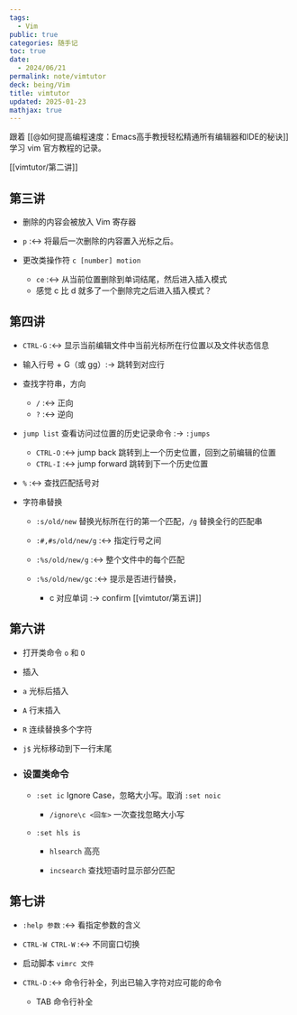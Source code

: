 ```yaml
---
tags:
  - Vim
public: true
categories: 随手记
toc: true
date:
  - 2024/06/21
permalink: note/vimtutor
deck: being/Vim
title: vimtutor
updated: 2025-01-23
mathjax: true
---
```


跟着 [[@如何提高编程速度：Emacs高手教授轻松精通所有编辑器和IDE的秘诀]] 学习 vim 官方教程的记录。

<!--more-->

[[vimtutor/第二讲]]

## 第三讲

  + 删除的内容会被放入 Vim 寄存器

  + `p` :<-> 将最后一次删除的内容置入光标之后。
  + 更改类操作符 `c [number] motion`

    + `ce` :<-> 从当前位置删除到单词结尾，然后进入插入模式
    + 感觉 c 比 d 就多了一个删除完之后进入插入模式？

## 第四讲

  + `CTRL-G` :<-> 显示当前编辑文件中当前光标所在行位置以及文件状态信息
  + 输入行号 + G（或 gg）:-> 跳转到对应行
  + 查找字符串，方向

    + `/` :<-> 正向
    + `?` :<-> 逆向
  + `jump list` 查看访问过位置的历史记录命令 :-> `:jumps`
    + `CTRL-O` :<-> jump back 跳转到上一个历史位置，回到之前编辑的位置
    + `CTRL-I` :<-> jump forward 跳转到下一个历史位置
  + `%` :<-> 查找匹配括号对
  + 字符串替换

    + `:s/old/new` 替换光标所在行的第一个匹配，`/g` 替换全行的匹配串

    + `:#,#s/old/new/g` :<-> 指定行号之间
    + `:%s/old/new/g` :<-> 整个文件中的每个匹配
    + `:%s/old/new/gc` :<-> 提示是否进行替换，
      + c 对应单词 :-> confirm
[[vimtutor/第五讲]]

## 第六讲

  + 打开类命令 `o` 和 `O`

  + 插入

  + `a` 光标后插入

  + `A` 行末插入

  + `R` 连续替换多个字符

  + `j$` 光标移动到下一行末尾

  + ### 设置类命令

    + `:set ic` Ignore Case，忽略大小写。取消 `:set noic`

      + `/ignore\c <回车>` 一次查找忽略大小写

    + `:set hls is`

      + `hlsearch` 高亮

      + `incsearch` 查找短语时显示部分匹配

## 第七讲

  + `:help 参数` :<-> 看指定参数的含义
  + `CTRL-W CTRL-W` :<-> 不同窗口切换
  + 启动脚本 `vimrc 文件`

  + `CTRL-D` :<-> 命令行补全，列出已输入字符对应可能的命令
    + TAB 命令行补全


